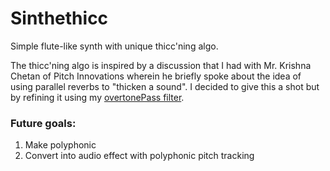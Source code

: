 # Sinthethicc
 Simple flute-like synth with unique thicc'ning algo.

 The thicc'ning algo is inspired by a discussion that I had with Mr. Krishna Chetan of Pitch Innovations wherein he briefly spoke about the idea of using parallel reverbs to "thicken a sound".
 I decided to give this a shot but by refining it using my [overtonePass filter](https://github.com/ethandjoseph/Overtone-Pass-Filter).

### Future goals:
1. Make polyphonic
2. Convert into audio effect with polyphonic pitch tracking
